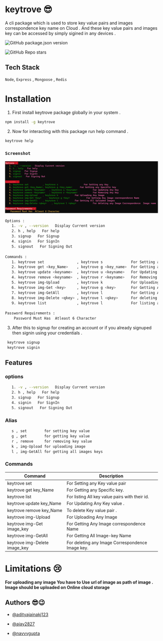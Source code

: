 
# keytrove 😎

A cli package which is used to store key value pairs and images correspondence key name on Cloud . And these key value pairs and images key can be accessed by simply sigined in any devices .

![GitHub package.json version](https://img.shields.io/github/package-json/v/theninza/imcrypt?style=for-the-badge)

![GitHub Repo stars](https://img.shields.io/github/stars/theninza/imcrypt?logo=github&style=for-the-badge)


## Tech Stack

`Node`, `Express` , `Mongoose` , `Redis`


# Installation

1. First install keytrove package globally in your system .
```bash
npm install -g keytrove
```
2. Now for interacting with this package run help command .
```bash
keytrove help
```

### `Screenshot`

![Screenshot](screenshot.png)

```sh
Options :
   1. -v , --version   Display Current version
   2. h , help   For help
   3. signup   For Signup
   4. signin   For SignIn
   5. signout   For Signing Out

Commands :
   1. keytrove set               , keytrove s             For Setting any Key
   2. keytrove get <key_Name>    , keytrove g <key_name>  For Getting any Specific key
   3. keytrove update <keyname>  , keytrove u <keyname>   For Updating Any Key
   4. keytrove remove <keyname>  , keytrove r <keyname>   For Removing Any Key
   5. keytrove img-Upload        , keytrove k             For Uploading Any Image
   6. keytrove img-Get <key>     , keytrove g <key>       For Getting Any Image correspondence Name
   7. keytrove img-GetAll        , keytrove l             For Getting All Uploaded Images
   8. keytrove img-Delete <qkey> , keytrove l <qkey>      For deleting any Image Correspondence  Image name
   9. keytrove list              , keytrove l             For listing all key value pairs with their ids

Password Requirements :
    Password Must Has  Atleast 6 Character
```

3. After this to signup for creating an account or if you already signuped then signin using your credentials . 
```bash
 keytrove signup
 keytrove signin
```


## Features

### options
```bash
   1. -v , --version   Display Current version
   2. h , help   For help
   3. signup   For Signup
   4. signin   For SignIn
   5. signout   For Signing Out
```

### Alias
```bash
   s , set        for setting key value 
   g , get        for getting key value
   r , remove     for removing key value 
   k , img-Upload for uploading image 
   l , img-GetAll for getting all images keys 
```

### Commands


| Command   | Description |
| ------ | ----------- |
| keytrove set   | For Setting any Key value pair |
| keytrove get key_Name | For Getting any Specific key. |
| keytrove list | For listing All key value pairs with their id. |
| keytrove update key_Name    |  For Updating Any Key value . |
| keytrove remove key_Name   |  To delete Key value pair .|
| keytrove img-Upload | For Uploading Any Image |
| keytrove img-Get image_key  |  For Getting Any Image correspondence Name |
| keytrove img-GetAll   | For Getting All Image-key Name |
| keytrove img-Delete image_key | For deleting any Image Correspondence  Image key. |





# Limitations  😢

**For uploading any image You have to Use url of image as path of image . Image should be uploaded on Online cloud storage**
## Authors   😎😉

- [@adityajainakj123](https://github.com/adityajainakj123)   


- [@ajay2827](https://github.com/ajay2827)
- [@navvvgupta](https://github.com/navvvgupta)






